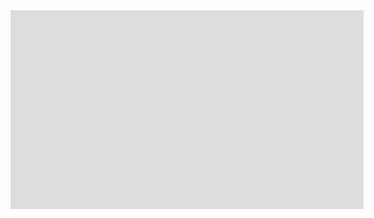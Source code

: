 <div style="width:565px;height:318px;overflow:hidden;border:0px"> 
    <div style="width:565px;height:318px;margin:-502px 0px 0px -661px;">
        <iFrame src="https://tieba.baidu.com/p/6035159000?share=9105&fr=share&sfc=qqfriend&client_type=2&client_version=10.0.8.2&st=1552463045&unique=7CEFD011F0244B55B9DFC9718C152DE7" width="2000" height="20000" scrolling="no">
        </iFrame>
    </div> 
</div> 